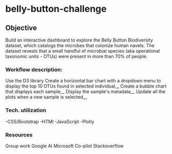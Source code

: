 # belly-button-challenge

## Objective
Build an interactive dashboard to explore the Belly Button Biodiversity dataset, which catalogs the microbes that colonize human navels. The dataset reveals that a small handful of microbial species (aka operational taxonomic units - OTUs) were present in more than 70% of people.

### Workflow description:
Use the D3 library
Create a horizontal bar chart with a dropdown menu to display the top 10 OTUs found in selected individual__
Create a bubble chart that displays each sample__
Display the sample's metadata__
Update all the plots when a new sample is selected__

### Tech. utilization
-CSS/Bootstrap
-HTMl
-JavaScript
-Plotly

### Resources
Group work
Google AI
Microsoft Co-pilot
Stackoverflow
